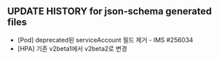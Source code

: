 ## UPDATE HISTORY for json-schema generated files

- [Pod] deprecated된 serviceAccount 필드 제거 - IMS #256034
- [HPA] 기존 v2beta1에서 v2beta2로 변경